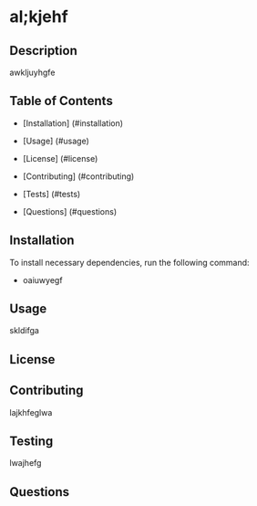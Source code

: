 # al;kjehf

  ## Description
  awkljuyhgfe
  
  ## Table of Contents
  
  * [Installation] (#installation)
  
  * [Usage] (#usage)
  
  * [License] (#license)
  
  * [Contributing] (#contributing)
  
  * [Tests] (#tests)
  
  * [Questions] (#questions)
  
  ## Installation
  
  To install necessary dependencies, run the following command:
  
  * oaiuwyegf
  
  ## Usage
  skldifga
  
  ## License
  
  ## Contributing
  lajkhfeglwa
  
  ## Testing
  lwajhefg
  
  ## Questions
  